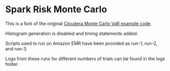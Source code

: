 Spark Risk Monte Carlo
==============

This is a fork of the original [Cloudera Monte Carlo VaR example code](https://github.com/sryza/montecarlorisk).

Histogram generation is disabled and timing statements added.

Scripts used to run on Amazon EMR have been provided as run-1, run-2, and run-3.

Logs from these runs for different numbers of trials can be found in the logs folder.
